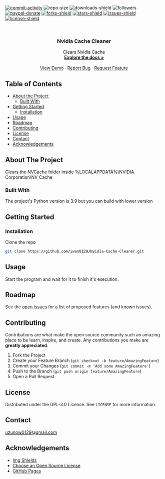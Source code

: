 [![commit-activity]][commit-url]
![repo-size]
![downloads-shield]
![followers]
[![paypal-donate]][paypal-url]
[![forks-shield]][forks-url]
[![stars-shield]][stars-url]
[![issues-shield]][issues-url]
[![license-shield]][license-url]


<!-- PROJECT LOGO -->
<br />
<p align="center">
  <!--
  <a href="https://github.com/iwan0129/Nvidia-Cache-Cleaner">
    <img src="images/logo.png" alt="Logo" width="80" height="80">
  </a>
  -->
  
  <h3 align="center">Nvidia Cache Cleaner</h3>

  <p align="center">
    Clears Nvidia Cache
    <br />
    <a href="https://github.com/iwan0129/Nvidia-Cache-Cleaner"><strong>Explore the docs »</strong></a>
    <br />
    <br />
    <a href="https://github.com/iwan0129/Nvidia-Cache-Cleaner">View Demo</a>
    ·
    <a href="https://github.com/iwan0129/Nvidia-Cache-Cleaner/issues">Report Bug</a>
    ·
    <a href="https://github.com/iwan0129/Nvidia-Cache-Cleaner/issues">Request Feature</a>
  </p>
</p>


## Table of Contents

* [About the Project](#about-the-project)
  * [Built With](#built-with)
* [Getting Started](#getting-started)
  <!--* [Prerequisites](#prerequisites)-->
  * [Installation](#installation)
* [Usage](#usage)
* [Roadmap](#roadmap)
* [Contributing](#contributing)
* [License](#license)
* [Contact](#contact)
* [Acknowledgements](#acknowledgements)

## About The Project

<!-- [![Product Name Screen Shot][product-screenshot]](https://example.com) -->

Clears the NVCache folder inside %LOCALAPPDATA%\NVIDIA Corporation\NV_Cache

### Built With
The project's Python version is 3.9 but you can build with lower version

## Getting Started

<!-- ### Prerequisites

This is an example of how to list things you need to use the software and how to install them.
* npm
```sh
npm install npm@latest -g
```
-->
### Installation

Clone the repo
```sh
git clone https://github.com/iwan0129/Nvidia-Cache-Cleaner.git
```

## Usage

Start the program and wait for it to finish it's execution.

## Roadmap

See the [open issues](https://github.com/iwan0129/Nvidia-Cache-Cleaner/issues) for a list of proposed features (and known issues).

## Contributing

Contributions are what make the open source community such an amazing place to be learn, inspire, and create. Any contributions you make are **greatly appreciated**.

1. Fork the Project
2. Create your Feature Branch (`git checkout -b feature/AmazingFeature`)
3. Commit your Changes (`git commit -m 'Add some AmazingFeature'`)
4. Push to the Branch (`git push origin feature/AmazingFeature`)
5. Open a Pull Request

## License

Distributed under the GPL-3.0 License. See `LICENSE` for more information.

## Contact

uzunow0129@gmail.com

## Acknowledgements
* [Img Shields](https://shields.io)
* [Choose an Open Source License](https://choosealicense.com)
* [GitHub Pages](https://pages.github.com)


[contributors-shield]: https://img.shields.io/github/contributors/iwan0129/Nvidia-Cache-Cleaner.svg?style=for-the-badge
[contributors-url]: https://github.com/iwan0129/Nvidia-Cache-Cleaner/graphs/contributors
[forks-shield]: https://img.shields.io/github/forks/iwan0129/Nvidia-Cache-Cleaner.svg?style=for-the-badge
[forks-url]: https://github.com/iwan0129/Nvidia-Cache-Cleaner/network/members
[stars-shield]: https://img.shields.io/github/stars/iwan0129/Nvidia-Cache-Cleaner.svg?style=for-the-badge
[stars-url]: https://github.com/iwan0129/Nvidia-Cache-Cleaner/stargazers
[issues-shield]: https://img.shields.io/github/issues/iwan0129/Nvidia-Cache-Cleaner.svg?style=for-the-badge
[issues-url]: https://github.com/iwan0129/Nvidia-Cache-Cleaner/issues
[license-shield]: https://img.shields.io/github/license/iwan0129/Nvidia-Cache-Cleaner.svg?style=for-the-badge
[license-url]: https://github.com/iwan0129/Nvidia-Cache-Cleaner/blob/master/LICENSE
[product-screenshot]: images/screenshot.png
[repo-size]: https://img.shields.io/github/repo-size/iwan0129/Nvidia-Cache-Cleaner.svg?label=repository%20size&style=for-the-badge
[commit-activity]: https://img.shields.io/github/commit-activity/m/iwan0129/Nvidia-Cache-Cleaner.svg?style=for-the-badge
[commit-url]: https://github.com/iwan0129/Nvidia-Cache-Cleaner/commits/master
[followers]: https://img.shields.io/github/followers/iwan0129?style=for-the-badge
[paypal-url]: https://paypal.me/iwan0129?locale.x=en_US
[paypal-donate]: https://img.shields.io/badge/donate-PayPal-104098.svg?style=for-the-badge&logo=PayPal
[downloads-shield]: https://img.shields.io/github/downloads/iwan0129/Nvidia-Cache-Cleaner/total.svg?style=for-the-badge
